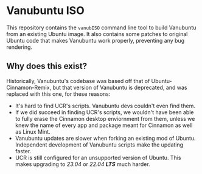 # Vanubuntu ISO

This repository contains the `vanubISO` command line tool to build Vanubuntu from an
existing Ubuntu image. It also contains some patches to original Ubuntu code
that makes Vanubuntu work properly, preventing any bug rendering.

## Why does this exist?

Historically, Vanubuntu's codebase was based off that of Ubuntu-Cinnamon-Remix, but
that version of Vanubuntu is deprecated, and was replaced with this one, for these
reasons:
* It's hard to find UCR's scripts. Vanubuntu devs couldn't even find them.
* If we did succeed in finding UCR's scripts, we wouldn't have been able to fully
  erase the Cinnamon desktop enviornment from them, unless we knew the name of
  every app and package meant for Cinnamon as well as Linux Mint.
* Vanubuntu updates are slower when forking an existing mod of Ubuntu.
  Independent development of Vanubuntu scripts make the updating faster.
* UCR is still configured for an unsupported version of Ubuntu.
  This makes upgrading to *23.04* or *22.04 **LTS*** much harder.
